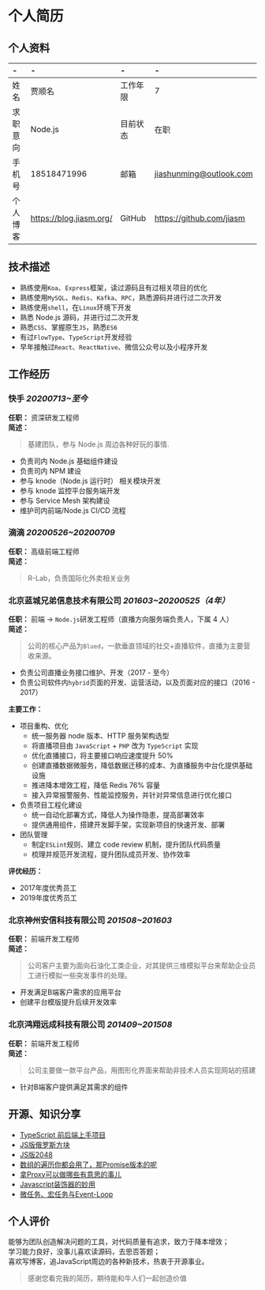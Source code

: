 # 个人简历

## 个人资料

-|-|-|-
:--|:--|:--|:--
姓名|贾顺名|工作年限|7
求职意向|Node.js|目前状态|在职
手机号|18518471996|邮箱|jiashunming@outlook.com
个人博客|https://blog.jiasm.org/|GitHub|https://github.com/jiasm 

## 技术描述

- 熟练使用`Koa`、`Express`框架，读过源码且有过相关项目的优化
- 熟练使用`MySQL`、`Redis`、`Kafka`、`RPC`，熟悉源码并进行过二次开发
- 熟练使用`shell`，在`Linux`环境下开发
- 熟悉 Node.js 源码，并进行过二次开发
- 熟悉`CSS`、掌握原生`JS`，熟悉`ES6`
- 有过`FlowType`、`TypeScript`开发经验
- 早年接触过`React`、`ReactNative`、微信公众号以及小程序开发

## 工作经历

### 快手 *20200713~至今*

__任职：__ 资深研发工程师  
__简述：__
> 基建团队，参与 Node.js 周边各种好玩的事情. 

- 负责司内 Node.js 基础组件建设
- 负责司内 NPM 建设
- 参与 knode（Node.js 运行时） 相关模块开发
- 参与 knode 监控平台服务端开发
- 参与 Service Mesh 架构建设
- 维护司内前端/Node.js CI/CD 流程

### 滴滴 *20200526~20200709*

__任职：__ 高级前端工程师   
__简述：__
> R-Lab，负责国际化外卖相关业务

### 北京蓝城兄弟信息技术有限公司 *201603~20200525（4年）*  

__任职：__ 前端 -> `Node.js`研发工程师（直播方向服务端负责人，下属 4 人）   
__简述：__
> 公司的核心产品为`Blued`，一款垂直领域的社交+直播软件，直播为主要营收来源。    
- 负责公司直播业务接口维护、开发（2017 - 至今）  
- 负责公司软件内`hybrid`页面的开发、运营活动，以及页面对应的接口（2016 - 2017）

__主要工作：__
- 项目重构、优化
  - 统一服务器 node 版本、HTTP 服务架构选型
  - 将直播项目由 `JavaScript` + `PHP` 改为 `TypeScript` 实现
  - 优化直播接口，将主要接口响应速度提升 50%
  - 创建直播数据微服务，降低数据迁移的成本、为直播服务中台化提供基础设施
  - 推进降本增效工程，降低 Redis 76% 容量
  - 接入异常报警服务、性能监控服务，并针对异常信息进行优化接口
- 负责项目工程化建设
  - 统一自动化部署方式，降低人为操作隐患，提高部署效率
  - 提供通用组件，搭建开发脚手架，实现新项目的快速开发、部署
- 团队管理
  - 制定`ESLint`规则、建立 code review 机制，提升团队代码质量
  - 梳理并规范开发流程，提升团队成员开发、协作效率

__评优经历：__
- 2017年度优秀员工
- 2019年度优秀员工

### 北京神州安信科技有限公司 *201508~201603*

__任职：__ 前端开发工程师  
__简述：__  
> 公司客户主要为面向石油化工类企业，对其提供三维模拟平台来帮助企业员工进行模拟一些突发事件的处理。  
- 开发满足B端客户需求的应用平台
- 创建平台模版提升后续开发效率

### 北京鸿翔远成科技有限公司 *201409~201508*

__任职：__ 前端开发工程师  
__简述：__  
> 公司主要做一款平台产品，用图形化界面来帮助非技术人员实现网站的搭建  
- 针对B端客户提供满足其需求的组件

## 开源、知识分享

- [TypeScript 前后端上手项目](https://github.com/Jiasm/typescript-example)
- [JS版俄罗斯方块](https://github.com/Jiasm/tetris)
- [JS版2048](https://github.com/Jiasm/2048)
- [数组的遍历你都会用了，那Promise版本的呢](https://juejin.im/post/5ae0aee451882567244daaee)
- [拿Proxy可以做哪些有意思的事儿](https://juejin.im/post/5b0642d36fb9a07ab5094acc)
- [Javascript装饰器的妙用](https://juejin.im/post/5b41f76be51d4518f140f9e4)
- [微任务、宏任务与Event-Loop](https://juejin.im/post/5b73d7a6518825610072b42b)

## 个人评价

能够为团队创造解决问题的工具，对代码质量有追求，致力于降本增效；  
学习能力良好，没事儿喜欢读源码，去思否答题；  
喜欢写博客，追JavaScript周边的各种新技术，热衷于开源事业。  

> 感谢您看完我的简历，期待能和牛人们一起创造价值
